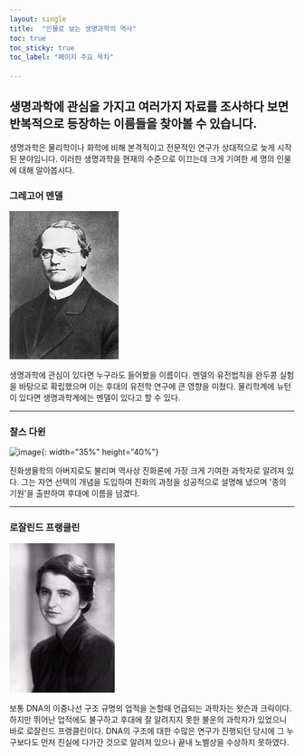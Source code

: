 ```yaml
---
layout: single
title:  "인물로 보는 생명과학의 역사"
toc: true
toc_sticky: true
toc_label: "페이지 주요 목차"

---
```


## 생명과학에 관심을 가지고 여러가지 자료를 조사하다 보면 반복적으로 등장하는 이름들을 찾아볼 수 있습니다.

생명과학은 물리학이나 화학에 비해 본격적이고 전문적인 연구가 상대적으로 늦게 시작된 분야입니다.
이러한 생명과학을 현재의 수준으로 이끄는데 크게 기여한 세 명의 인물에 대해 알아봅시다.


### 그레고어 멘델
![mendel](/assets/images/mendel.jpeg)

생명과학에 관심이 있다면 누구라도 들어봤을 이름이다. 멘델의 유전법칙을 완두콩 실험을 바탕으로 확립했으며 이는 후대의 유전학 연구에 큰 영향을 미쳤다. 물리학계에 뉴턴이 있다면 생명과학계에는 멘델이 있다고 할 수 있다.

---
### 찰스 다윈
![image](https://user-images.githubusercontent.com/89365008/140674581-dfd16547-6b6d-42de-bc4e-ec990a6765f6.png){: width="35%" height="40%"}

진화생물학의 아버지로도 불리며 역사상 진화론에 가장 크게 기여한 과학자로 알려져 있다. 그는 자연 선택의 개념을 도입하여 진화의 과정을 성공적으로 설명해 냈으며 '종의 기원'을 출판하여 후대에 이름을 남겼다. 

---
### 로잘린드 프랭클린
[![franklin](/assets/images/franklin.jpg "더 자세한 내용은 여기에서!")](https://rayspace.tistory.com/223)

보통 DNA의 이중나선 구조 규명의 업적을 논할때 언급되는 과학자는 왓슨과 크릭이다. 하지만 뛰어난 업적에도
불구하고 후대에 잘 알려지지 못한 불운의 과학자가 있었으니 바로 로잘린드 프랭클린이다. DNA의 구조에 대한
수많은 연구가 진행되던 당시에 그 누구보다도 먼저 진실에 다가간 것으로 알려져 있으나 끝내 노벨상을 수상하지 못하였다.
